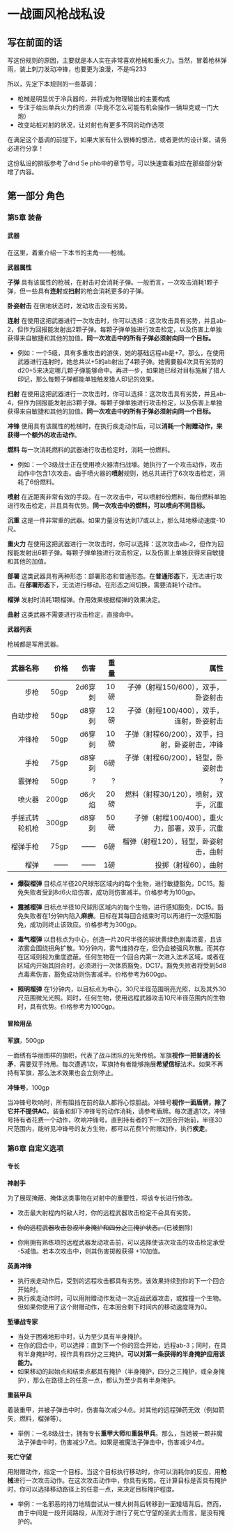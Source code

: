 # 一战画风枪战私设
## 写在前面的话
写这份规则的原因，主要就是本人实在非常喜欢枪械和重火力。当然，冒着枪林弹雨，装上刺刀发动冲锋，也要更为浪漫，不是吗233

所以，先定下本规则的一些基调：

* 枪械是明显优于冷兵器的，并将成为物理输出的主要构成
* 专注于给出单兵火力的资源（毕竟不怎么可能有机会操作一辆坦克或一门大炮）
* 改变站桩对射的状况，让对射也有更多不同的动作选项

在满足这个基调的前提下，如果大家有什么很棒的想法，或者更优的设计案，请务必进行分享！

这份私设的排版参考了dnd 5e phb中的章节号，可以快速查看对应在那些部分新增了内容。
## 第一部分 角色
### 第5章 装备
#### 武器
在这里，着重介绍一下本书的主角——枪械。

**武器属性**

**子弹** 具有该属性的枪械，在射击时会消耗子弹。一般而言，一次攻击消耗1颗子弹，但一些具有**连射**或**扫射**的枪会消耗更多的子弹。

**卧姿射击** 在倒地状态时，发动攻击没有劣势。

**连射** 在使用这把武器进行一次攻击时，你可以选择：这次攻击具有劣势，并且ab-2，但作为回报能发射出2颗子弹。每颗子弹单独进行攻击检定，以及伤害上单独获得来自敏捷和其他的加值。**同一次攻击中的所有子弹必须射向同一个目标。**

* 例如：一个5级，具有多重攻击的游侠，她的基础远程ab是+7。那么，在使用武器进行连射时，她总共以+5的ab射出了4颗子弹。她需要骰4次具有劣势的d20+5来决定哪几颗子弹能够命中。再进一步，如果她已经对目标施展了猎人印记，那么每颗子弹都能单独触发猎人印记的效果。

**扫射** 在使用这把武器进行一次攻击时，你可以选择：这次攻击具有劣势，并且ab-4，但作为回报能发射出3颗子弹。每颗子弹单独进行攻击检定，以及伤害上单独获得来自敏捷和其他的加值。**同一次攻击中的所有子弹必须射向同一个目标。**

**冲锋** 使用具有该属性的枪械时，在执行疾走动作后，可以**消耗一个附赠动作，来获得一个额外的攻击动作**。

**燃料** 每一次消耗燃料的武器进行攻击检定时，消耗一份燃料。

* 例如：一个3级战士正在使用喷火器清扫战壕。她执行了一个攻击动作，攻击动作中包含1次攻击。由于喷火器的**喷射**规则，她总共进行了6次攻击检定，消耗了6份燃料。

**喷射** 在近距离非常有效的手段。在一次攻击中，可以喷射6份燃料，每份燃料单独进行攻击检定，并且具有优势。**同一次攻击中的燃料，可以喷向不同目标。**

**沉重** 这是一件非常重的武器。如果力量没有达到17或以上，那么陆地移动速度-10尺。

**重火力** 在使用这把武器进行一次攻击时，你可以选择：这次攻击ab-2，但作为回报能发射出6颗子弹。每颗子弹单独进行攻击检定，以及伤害上单独获得来自敏捷和其他的加值。

**部署** 这类武器具有两种形态：部署形态和普通形态。在**普通形态**下，无法进行攻击。在**部署形态**下，无法进行移动。在形态之间切换，需要消耗1个动作。

**榴弹** 发射时消耗1颗榴弹。作用效果根据榴弹的效果决定。

**曲射** 这类武器不需要进行攻击检定，直接命中。

**武器列表**

枪械都是军用武器。


武器名称|价格|伤害|重量|属性
--:|--:|--:|--:|--:
步枪|50gp|2d6穿刺|10磅|子弹（射程150/600），双手，卧姿射击
自动步枪|50gp|d8穿刺|12磅|子弹（射程100/400），双手，连射，卧姿射击
冲锋枪|50gp|d6穿刺|10磅|子弹（射程60/200），双手，扫射，卧姿射击，冲锋
手枪|75gp|d8穿刺|6磅|子弹（射程60/200），轻型，卧姿射击
霰弹枪|50gp|?|?|?
喷火器|200gp|d6火焰|20磅|燃料（射程30/120），喷射，双手，沉重
手摇式转轮机枪|300gp|d8穿刺|50磅|子弹（射程100/400），重火力，部署，双手，沉重
榴弹手枪|75gp|——|6磅|榴弹（射程120），轻型，卧姿射击，曲射
榴弹|——|——|1磅|投掷（射程60），曲射

* **爆裂榴弹** 目标点半径20尺球形区域内的每个生物，进行敏捷豁免，DC15。豁免失败者受到8d6火焰伤害，成功则伤害减半。价格参考为100gp。

* **震撼榴弹** 目标点半径10尺球形区域内的每个生物，进行感知豁免，DC15。豁免失败者在1分钟内陷入**麻痹**。目标在其每回合结束时可以再进行一次感知豁免，成功则终止该效应。价格参考为300gp。

* **毒气榴弹** 以目标点为中心，创造一片20尺半径的球状黄绿色剧毒浓雾，且该浓雾会围绕拐角扩散。10分钟内，雾气维持存在，但仍会被强风吹散。而其存在区域则视为重度遮蔽。任何生物在一个回合内第一次进入法术区域，或者在区域内开始其回合时，必须进行一次体质豁免，DC17。豁免失败者将受到5d8点毒素伤害，豁免成功则伤害减半。价格参考为600gp。

* **照明榴弹** 在1分钟内，以目标点为中心，30尺半径范围明亮光照，以及其外30尺范围微光光照。同时，任何生物，使用远程武器攻击10尺半径范围内的生物时，具有优势。价格参考为1000gp。

#### 冒险用品

**军旗**，500gp

一面绣有华丽图样的旗帜，代表了战斗团队的光荣传统。军旗**视作一把普通的长矛**，需要双手持用。每次遭遇1次，军旗持有者能够施展**希望信标**法术。如果不再持有军旗，那么法术效果也会立刻停止。

**冲锋号**，100gp

当冲锋号吹响时，所有阻挡在前的敌人都将心惊胆战。冲锋号**视作一面盾牌，除了它并不提供AC**。装备和卸下冲锋号的动作消耗，请参考盾牌。每次遭遇1次，冲锋号持有者花费一个动作，吹响冲锋号。直到持有者的下一次回合开始前，半径30尺范围内，能听见冲锋号的友方生物，都可以花费1个附赠动作，执行**疾走**。

### 第6章 自定义选项
#### 专长

**神射手** 

为了展现掩蔽、掩体这类事物在对射中的重要性，将该专长进行修改。

* 攻击最大射程内的敌人时，你的远程武器攻击检定不会具有劣势。

* ~~你的远程武器攻击忽视半身掩护和四分之三掩护状态。~~(已被删除)

* 你用拥有熟练项的远程武器发动攻击前，可以选择使该次攻击的攻击检定承受 -5减值。若本次攻击中，则其伤害掷骰获得 +10加值。

**英勇冲锋**

* 执行疾走动作后，受到的远程攻击都具有劣势。该效果持续到你的下一个回合开始时。
* 执行疾走动作时，可以用附赠动作发动一次近战武器攻击，或推撞一个生物。但如果你使用了这个附赠动作，在本回合剩下时间内的移动速度降为0。

**堑壕战专家**

* 当处于困难地形中时，认为至少具有半身掩护。
* 在你的回合中，可以选择：直到下一个你的回合开始，远程ab-3；同时，在具有半身掩护时，视作具有四分之三掩护。**可以对第一条获得的半身掩护应用该能力。**
* 如果移动的起始点和结束点都具有掩护（半身掩护，四分之三掩护，或全身掩护），那么在路径上的任意一点，都认为至少具有半身掩护。

**重装甲兵**

着装重甲，并被子弹击中时，伤害每次减少4点。对其他的远程弹药无效（例如箭矢，燃料，榴弹等）。

* 举例：一名8级战士，拥有专长**重甲大师**和**重装甲兵**。那么，当她被一颗非魔法子弹击中时，伤害减少7点。如果是被魔法子弹击中，伤害减少4点。

**死亡守望**

用附赠动作，指定一个目标。当这个目标执行移动时，你可以消耗你的反应，用**枪械**进行一次攻击动作。在这次攻击动作中，你具有劣势。在计算目标是否具有掩护时，你可以选择移动路径上的任意一点，来决定目标掩护程度。

* 举例：一名邪恶的持刀地精尝试从一棵大树背后转移到一面矮墙背后。然而，由于中间是一段开阔路段，从而对于进行了死亡守望的圣武士而言，是没有掩护的。
